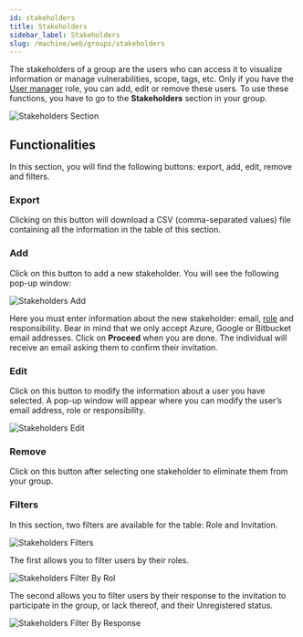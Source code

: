 ```yaml
---
id: stakeholders
title: Stakeholders
sidebar_label: Stakeholders
slug: /machine/web/groups/stakeholders
---
```


The stakeholders of a group
are the users
who can access it
to visualize information
or manage vulnerabilities,
scope,
tags,
etc.
Only if you have the
[User manager](/machine/web/groups/roles#user-manager-role)
role,
you can add,
edit or remove these users.
To use these functions,
you have to go to the
**Stakeholders** section
in your group.

![Stakeholders Section](https://res.cloudinary.com/fluid-attacks/image/upload/v1622660238/docs/web/groups/stakeholders/stakeholders_section_kwzr4s.png)

## Functionalities

In this section,
you will find the
following buttons:
export,
add,
edit,
remove and filters.

### Export

Clicking on this button will
download a CSV (comma-separated
values) file containing all
the information in the table
of this section.

### Add

Click on this button to
add a new stakeholder.
You will see the following
pop-up window:

![Stakeholders Add](https://res.cloudinary.com/fluid-attacks/image/upload/v1654613838/docs/web/groups/stakeholders/stakeholders_add.png)

Here you must enter information
about the new stakeholder:
email,
[role](/machine/web/groups/roles)
and responsibility.
Bear in mind that we
only accept Azure,
Google or Bitbucket email addresses.
Click on **Proceed** when you are done.
The individual will receive an
email asking them to confirm
their invitation.

### Edit

Click on this button to modify
the information about a user
you have selected.
A pop-up window will appear
where you can modify the
user’s email address,
role or responsibility.

![Stakeholders Edit](https://res.cloudinary.com/fluid-attacks/image/upload/v1654613838/docs/web/groups/stakeholders/stakeholders_edit.png)

### Remove

Click on this button after
selecting one stakeholder to
eliminate them from your group.

### Filters

In this section,
two filters are available for
the table: Role and Invitation.

![Stakeholders Filters](https://res.cloudinary.com/fluid-attacks/image/upload/v1654613838/docs/web/groups/stakeholders/stakeholders_filters.png)

The first allows you to
filter users by their roles.

![Stakeholders Filter By Rol](https://res.cloudinary.com/fluid-attacks/image/upload/v1654613838/docs/web/groups/stakeholders/stakeholders_filter_by_rol.png)

The second allows you to
filter users by their response
to the invitation to participate
in the group,
or lack thereof,
and their Unregistered status.

![Stakeholders Filter By Response](https://res.cloudinary.com/fluid-attacks/image/upload/v1654613838/docs/web/groups/stakeholders/stakeholders_filter_by_response.png)
